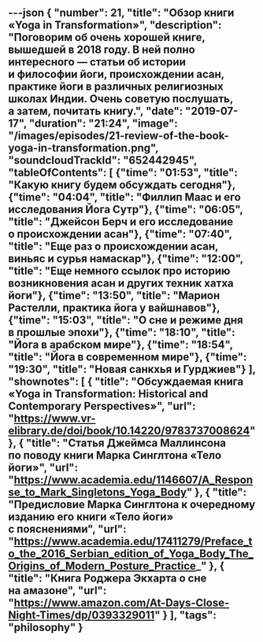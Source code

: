 ---json
{
	"number": 21,
	"title": "Обзор книги &laquo;Yoga in&nbsp;Transformation&raquo;",
	"description": "Поговорим об&nbsp;очень хорошей книге, вышедшей в&nbsp;2018&nbsp;году. В&nbsp;ней полно интересного&nbsp;&mdash; статьи об&nbsp;истории и&nbsp;философии йоги, происхождении асан, практике йоги в&nbsp;различных религиозных школах Индии. Очень советую послушать, а&nbsp;затем, почитать книгу.",
	"date": "2019-07-17",
	"duration": "21:24",
	"image": "/images/episodes/21-review-of-the-book-yoga-in-transformation.png",
	"soundcloudTrackId": "652442945",
	"tableOfContents": [
		{"time": "01:53", "title": "Какую книгу будем обсуждать сегодня"},
		{"time": "04:04", "title": "Филлип Маас и&nbsp;его исследования Йога Сутр"},
		{"time": "06:05", "title": "Джейсон Берч и&nbsp;его исследование о&nbsp;происхождении асан"},
		{"time": "07:40", "title": "Еще раз о&nbsp;происхождении асан, виньяс и&nbsp;сурья намаскар"},
		{"time": "12:00", "title": "Еще немного ссылок про историю возникновения асан и&nbsp;других техник хатха йоги"},
		{"time": "13:50", "title": "Марион Растелли, практика йога у&nbsp;вайшнавов"},
		{"time": "15:03", "title": "О&nbsp;сне и&nbsp;режиме дня в&nbsp;прошлые эпохи"},
		{"time": "18:10", "title": "Йога в&nbsp;арабском мире"},
		{"time": "18:54", "title": "Йога в&nbsp;современном мире"},
		{"time": "19:30", "title": "Новая санкхья и&nbsp;Гурджиев"}
	],
	"shownotes": [
		{
			"title": "Обсуждаемая книга &laquo;Yoga in&nbsp;Transformation: Historical and Contemporary Perspectives&raquo;",
			"url": "https://www.vr-elibrary.de/doi/book/10.14220/9783737008624"
		},
		{
			"title": "Статья Джеймса Маллинсона по&nbsp;поводу книги Марка Синглтона &laquo;Тело йоги&raquo;",
			"url": "https://www.academia.edu/1146607/A_Response_to_Mark_Singletons_Yoga_Body"
		},
		{
			"title": "Предисловие Марка Синглтона к&nbsp;очередному изданию его книги &laquo;Тело йоги&raquo; с&nbsp;пояснениями",
			"url": "https://www.academia.edu/17411279/Preface_to_the_2016_Serbian_edition_of_Yoga_Body_The_Origins_of_Modern_Posture_Practice_"
		},
		{
			"title": "Книга Роджера Экхарта о&nbsp;сне на&nbsp;амазоне",
			"url": "https://www.amazon.com/At-Days-Close-Night-Times/dp/0393329011"
		}
	],
	"tags": "philosophy"
}
---
